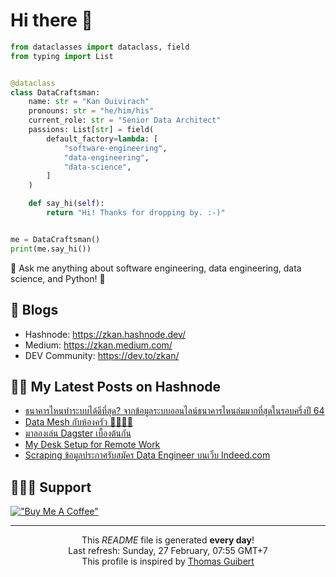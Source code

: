 # Hi there 👋

```py
from dataclasses import dataclass, field
from typing import List


@dataclass
class DataCraftsman:
    name: str = "Kan Ouivirach"
    pronouns: str = "he/him/his"
    current_role: str = "Senior Data Architect"
    passions: List[str] = field(
        default_factory=lambda: [
            "software-engineering",
            "data-engineering",
            "data-science",
        ]
    )

    def say_hi(self):
        return "Hi! Thanks for dropping by. :-)"


me = DataCraftsman()
print(me.say_hi())
```

💬 Ask me anything about software engineering, data engineering, data science, and Python! 🐍

## 📝 Blogs

- Hashnode: https://zkan.hashnode.dev/
- Medium: https://zkan.medium.com/
- DEV Community: https://dev.to/zkan/

## ✍🏻 My Latest Posts on Hashnode

- <a href="https:&#x2F;&#x2F;zkan.hashnode.dev&#x2F;banking-system-downtimes-in-thailand-64">ธนาคารไหนทำระบบได้ดีที่สุด? จากข้อมูลระบบออนไลน์ธนาคารไหนล่มมากที่สุดในรอบครึ่งปี 64</a>
- <a href="https:&#x2F;&#x2F;zkan.hashnode.dev&#x2F;data-mesh-vs-kitchen">Data Mesh กับห้องครัว 🍳👩🏻‍🍳</a>
- <a href="https:&#x2F;&#x2F;zkan.hashnode.dev&#x2F;dagster">มาลองเล่น Dagster เบื้องต้นกัน</a>
- <a href="https:&#x2F;&#x2F;zkan.hashnode.dev&#x2F;my-desk-setup-for-remote-work">My Desk Setup for Remote Work</a>
- <a href="https:&#x2F;&#x2F;zkan.hashnode.dev&#x2F;scraping-data-engineer-jobs-indeed">Scraping ข้อมูลประกาศรับสมัคร Data Engineer บนเว็บ Indeed.com</a>

## 🙇🏻‍♂️ Support

[!["Buy Me A Coffee"](https://www.buymeacoffee.com/assets/img/custom_images/yellow_img.png)](https://www.buymeacoffee.com/zkan)

---

<p align="center">This <i>README</i> file is generated <b>every day</b>!</br />
Last refresh: Sunday, 27 February, 07:55 GMT+7<br />
This profile is inspired by <a href="https://medium.com/@th.guibert/how-to-create-a-self-updating-readme-md-for-your-github-profile-f8b05744ca91">Thomas Guibert</a></p>
